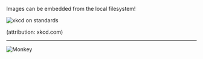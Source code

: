 Images can be embedded from the local filesystem!

![xkcd on standards](./standards.png)

(attribution: xkcd.com)

---

![Monkey](//i.imgur.com/PnbINJ6.gif)
